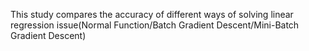 This study compares the accuracy of different ways of solving linear regression issue(Normal Function/Batch Gradient Descent/Mini-Batch Gradient Descent)
